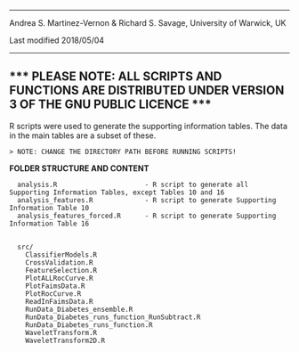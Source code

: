 ---------------------------------------------------------------------------------------------------------
Andrea S. Martinez-Vernon & Richard S. Savage, University of Warwick, UK

Last modified 2018/05/04

---------------------------------------------------------------------------------------------------------
*** PLEASE NOTE:  ALL SCRIPTS AND FUNCTIONS ARE DISTRIBUTED UNDER VERSION 3 OF THE GNU PUBLIC LICENCE ***
---------------------------------------------------------------------------------------------------------
R scripts were used to generate the supporting information tables. The data in the main tables are a subset of these.
	
	> NOTE: CHANGE THE DIRECTORY PATH BEFORE RUNNING SCRIPTS!


**FOLDER STRUCTURE AND CONTENT**
```
  analysis.R                      - R script to generate all Supporting Information Tables, except Tables 10 and 16
  analysis_features.R             - R script to generate Supporting Information Table 10
  analysis_features_forced.R      - R script to generate Supporting Information Table 16


  src/
    ClassifierModels.R
    CrossValidation.R
    FeatureSelection.R
    PlotALLRocCurve.R
    PlotFaimsData.R
    PlotRocCurve.R
    ReadInFaimsData.R
    RunData_Diabetes_ensemble.R
    RunData_Diabetes_runs_function_RunSubtract.R
    RunData_Diabetes_runs_function.R
    WaveletTransform.R
    WaveletTransform2D.R
```
<!----
data/ 
	  DiabetesLonestar/             - Directory containing 115 subfolders that hold the FAIMS sample runs
		  <DATE> ID/					        - Naming convention for subfolders (e.g. 020614 DM145)
			  export_matrix_0001.txt 	  - Text file containing Lonestar instrument data for first sample run
			  export_matrix_0002.txt	  - Text file containing Lonestar instrument data for second sample run
			  export_matrix_0003.txt	  - Text file containing Lonestar instrument data for third sample run
	  demo_data.rda				 	        - R object containing the demographic variables associated with the  
---->
